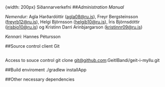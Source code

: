 [](http://imgur.com/ElootDc.png){width: 200px}
Síðannarverkefni
##_Administration Manual_

_Nemendur:_
Agla Harðardóttir (agla08@ru.is),
Freyr Bergsteinsson (freyrb12@ru.is),
Helgi Björnsson (helgib10@ru.is),
Íris Björnsdóttir (irisbjo10@ru.is) og
Kristinn Darri Arinbjargarson (kristinnr09@ru.is)

_Kennari:_
Hannes Pétursson

##Source control client
Git

##
Access to souce control
git clone git@github.com:GeitIBandi/geit-i-myllu.git

##Build enviroment
./gradlew installApp

##Other necessary dependencies

